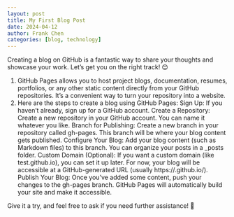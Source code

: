 ```yaml
---
layout: post
title: My First Blog Post
date: 2024-04-12
author: Frank Chen
categories: [blog, technology]
---
```

Creating a blog on GitHub is a fantastic way to share your thoughts and showcase your work. Let’s get you on the right track! 😊

1. GitHub Pages allows you to host project blogs, documentation, resumes, portfolios, or any other static content directly from your GitHub repositories. It’s a convenient way to turn your repository into a website.
2. Here are the steps to create a blog using GitHub Pages:
    Sign Up: If you haven’t already, sign up for a GitHub account.
    Create a Repository: Create a new repository in your GitHub account. You can name it whatever you like.
    Branch for Publishing: Create a new branch in your repository called gh-pages. This branch will be where your blog content gets published.
    Configure Your Blog: Add your blog content (such as Markdown files) to this branch. You can organize your posts in a _posts folder.
    Custom Domain (Optional): If you want a custom domain (like test.github.io), you can set it up later. For now, your blog will be accessible at a GitHub-generated URL (usually https://<username>.github.io/<repository>).
    Publish Your Blog: Once you’ve added some content, push your changes to the gh-pages branch. GitHub Pages will automatically build your site and make it accessible.
 
Give it a try, and feel free to ask if you need further assistance! 🚀
